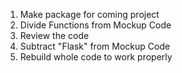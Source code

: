 
1. Make package for coming project
2. Divide Functions from Mockup Code
3. Review the code
4. Subtract "Flask" from Mockup Code
5. Rebuild whole code to work properly
